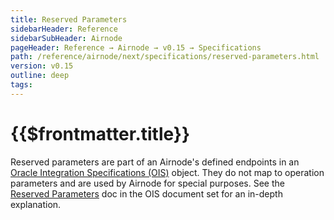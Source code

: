 ```yaml
---
title: Reserved Parameters
sidebarHeader: Reference
sidebarSubHeader: Airnode
pageHeader: Reference → Airnode → v0.15 → Specifications
path: /reference/airnode/next/specifications/reserved-parameters.html
version: v0.15
outline: deep
tags:
---
```


<VersionWarning/>

<PageHeader/>

<SearchHighlight/>

<FlexStartTag/>

# {{$frontmatter.title}}

Reserved parameters are part of an Airnode's defined endpoints in an
[Oracle Integration Specifications (OIS)](/reference/ois/next/) object. They do
not map to operation parameters and are used by Airnode for special purposes.
See the [Reserved Parameters](/reference/ois/next/reserved-parameters.md) doc in
the OIS document set for an in-depth explanation.

<FlexEndTag/>

